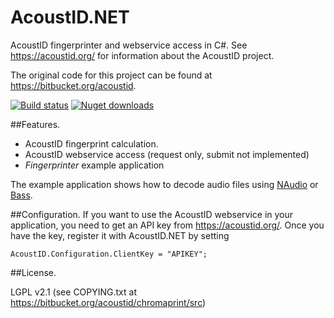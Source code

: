 AcoustID.NET
============

AcoustID fingerprinter and webservice access in C#. See https://acoustid.org/ for information about the AcoustID project.

The original code for this project can be found at https://bitbucket.org/acoustid.

[![Build status](https://ci.appveyor.com/api/projects/status/acmm1n366k8erqnj?svg=true)](https://ci.appveyor.com/project/wo80/acoustid-net)
[![Nuget downloads](http://wo80.bplaced.net/php/badges/nuget-dt-acoustid-net.svg)](https://www.nuget.org/packages/AcoustID.NET)

##Features.
* AcoustID fingerprint calculation.
* AcoustID webservice access (request only, submit not implemented)
* *Fingerprinter* example application

The example application shows how to decode audio files using [NAudio](https://github.com/naudio/NAudio) or [Bass](http://www.un4seen.com/bass.html).

##Configuration.
If you want to use the AcoustID webservice in your application, you need to get an API key from https://acoustid.org/. Once you have the key, register it with AcoustID.NET by setting
```
AcoustID.Configuration.ClientKey = "APIKEY";
```

##License.

LGPL v2.1 (see COPYING.txt at https://bitbucket.org/acoustid/chromaprint/src)
